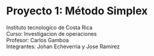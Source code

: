 # Proyecto 1: Método Simplex
 Instituto tecnologico de Costa Rica\
 Curso: Investigacion de operaciones\
 Profesor: Carlos Gamboa\
 Integrantes: Johan Echeverria y Jose Ramirez
 
 
